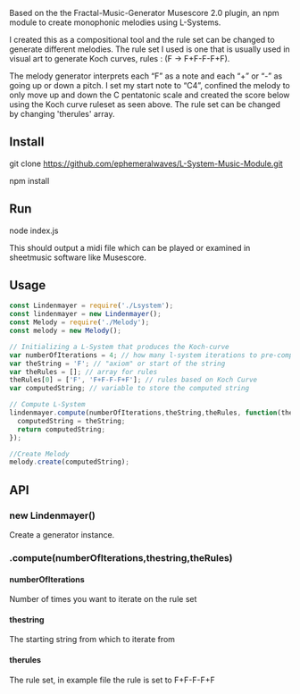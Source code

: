 Based on the the Fractal-Music-Generator Musescore 2.0 plugin, an npm module to create monophonic melodies using L-Systems.

I created this as a compositional tool and the rule set can be changed to generate different melodies. The rule set I used is one that is usually used in visual art to generate Koch curves, rules : (F -> F+F-F-F+F).

The melody generator interprets each “F” as a note and each “+” or “-” as going up or down a pitch. I set my start note to “C4”, confined the melody to only move up and down the C pentatonic scale and created the score below using the Koch curve ruleset as seen above.  The rule set can be changed by changing 'therules' array.

## Install

git clone https://github.com/ephemeralwaves/L-System-Music-Module.git

npm install

## Run

node index.js

This should output a midi file which can be played or examined in sheetmusic software like Musescore.

## Usage
```js
const Lindenmayer = require('./Lsystem');
const lindenmayer = new Lindenmayer();
const Melody = require('./Melody');
const melody = new Melody();

// Initializing a L-System that produces the Koch-curve
var numberOfIterations = 4; // how many l-system iterations to pre-compute
var theString = 'F'; // "axiom" or start of the string
var theRules = []; // array for rules
theRules[0] = ['F', 'F+F-F-F+F']; // rules based on Koch Curve
var computedString; // variable to store the computed string

// Compute L-System
lindenmayer.compute(numberOfIterations,theString,theRules, function(theString) {
  computedString = theString;
  return computedString;
});

//Create Melody
melody.create(computedString);

```
## API

### new Lindenmayer()

Create a generator instance.

### .compute(numberOfIterations,thestring,theRules)

#### numberOfIterations

Number of times you want to iterate on the rule set

#### thestring

The starting string from which to iterate from

#### therules

The rule set, in example file the rule is set to F+F-F-F+F
